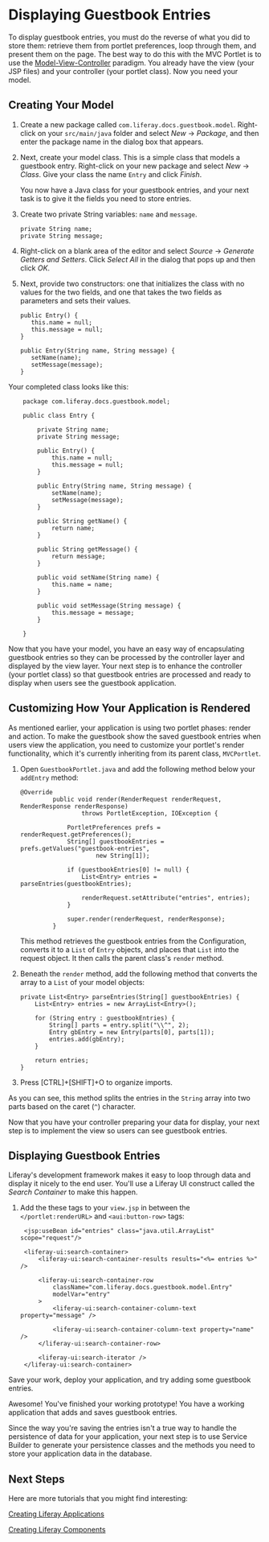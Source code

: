 # Displaying Guestbook Entries [](id=viewing-guestbook-entries)

To display guestbook entries, you must do the reverse of what you did to store
them: retrieve them from portlet preferences, loop through them, and present
them on the page. The best way to do this with the MVC Portlet is to use the
[Model-View-Controller](https://en.wikipedia.org/wiki/Model%E2%80%93view%E2%80%93controller)
paradigm. You already have the view (your JSP files) and your controller (your
portlet class). Now you need your model.

## Creating Your Model [](id=creating-your-model)

1.  Create a new package called `com.liferay.docs.guestbook.model`. Right-click
    on your `src/main/java` folder and select *New* &rarr; *Package*,
    and then enter the package name in the dialog box that appears.

2.  Next, create your model class. This is a simple class that models a
    guestbook entry. Right-click on your new package and select *New* &rarr;
    *Class*. Give your class the name `Entry` and click *Finish*.

    You now have a Java class for your guestbook entries, and your next task is
    to give it the fields you need to store entries.

3.  Create two private String variables: `name` and `message`.
    
        private String name;
        private String message;

4.  Right-click on a blank area of the editor and select *Source* &rarr;
    *Generate Getters and Setters*. Click *Select All* in the dialog that pops
    up and then click *OK*. 

5.  Next, provide two constructors: one that initializes the class with no
    values for the two fields, and one that takes the two fields as parameters
    and sets their values.

        public Entry() {
           this.name = null;
           this.message = null;
        }

        public Entry(String name, String message) {
           setName(name);
           setMessage(message);
        }
 
Your completed class looks like this:

        package com.liferay.docs.guestbook.model;

        public class Entry {

            private String name;
            private String message;

            public Entry() {
                this.name = null;
                this.message = null;
            }

            public Entry(String name, String message) {
                setName(name);
                setMessage(message);
            }

            public String getName() {
                return name;
            }

            public String getMessage() {
                return message;
            }

            public void setName(String name) {
                this.name = name;
            }

            public void setMessage(String message) {
                this.message = message;
            }

        }

Now that you have your model, you have an easy way of encapsulating guestbook
entries so they can be processed by the controller layer and displayed by
the view layer. Your next step is to enhance the controller (your portlet
class) so that guestbook entries are processed and ready to display when users
see the guestbook application.

## Customizing How Your Application is Rendered [](id=customizing-how-your-application-is-rendered)

As mentioned earlier, your application is using two portlet phases: render and
action. To make the guestbook show the saved guestbook entries when users view
the application, you need to customize your portlet's render functionality,
which it's currently inheriting from its parent class, `MVCPortlet`.

1.  Open `GuestbookPortlet.java` and add the following method below your
    `addEntry` method:

		@Override
		         public void render(RenderRequest renderRequest, RenderResponse renderResponse)
		                 throws PortletException, IOException {
		 
		             PortletPreferences prefs = renderRequest.getPreferences();
		             String[] guestbookEntries = prefs.getValues("guestbook-entries",
		                     new String[1]);
		 
		             if (guestbookEntries[0] != null) {
		                 List<Entry> entries = parseEntries(guestbookEntries);
		 
		                 renderRequest.setAttribute("entries", entries);
		             }
		 
		             super.render(renderRequest, renderResponse);
		         }

    This method retrieves the guestbook entries from the Configuration, 
	converts it to a `List` of `Entry` objects, and places that
    `List` into the request object. It then calls the parent class's `render`
    method.

2.  Beneath the `render` method, add the following method that converts the
    array to a `List` of your model objects:

        private List<Entry> parseEntries(String[] guestbookEntries) {
            List<Entry> entries = new ArrayList<Entry>();

            for (String entry : guestbookEntries) {
                String[] parts = entry.split("\\^", 2);
                Entry gbEntry = new Entry(parts[0], parts[1]);
                entries.add(gbEntry);
            }

            return entries;
        }

3. Press [CTRL]+[SHIFT]+O to organize imports.


As you can see, this method splits the entries in the `String` array into two
parts based on the caret (`^`) character.

Now that you have your controller preparing your data for display, your next
step is to implement the view so users can see guestbook entries.

## Displaying Guestbook Entries [](id=displaying-guestbook-entries)

Liferay's development framework makes it easy to loop through data and display
it nicely to the end user. You'll use a Liferay UI construct called the *Search
Container* to make this happen.

1. Add the these tags to your `view.jsp` in between the
   `</portlet:renderURL>` and `<aui:button-row>` tags:

        <jsp:useBean id="entries" class="java.util.ArrayList" scope="request"/>

        <liferay-ui:search-container>
            <liferay-ui:search-container-results results="<%= entries %>" />

            <liferay-ui:search-container-row
                className="com.liferay.docs.guestbook.model.Entry"
                modelVar="entry"
            >
                <liferay-ui:search-container-column-text property="message" />

                <liferay-ui:search-container-column-text property="name" />
            </liferay-ui:search-container-row>

            <liferay-ui:search-iterator />
        </liferay-ui:search-container>

Save your work, deploy your application, and try adding some guestbook entries.

Awesome! You've finished your working prototype! You have a working application
that adds and saves guestbook entries. 

Since the way you're saving the entries isn't a true way to handle the 
persistence of data for your application, your next step is to use Service
Builder to generate your persistence classes and the methods you need to store
your application data in the database.

## Next Steps [](id=next-steps)

Here are more tutorials that you might find interesting:

[Creating Liferay Applications](/develop/tutorials/-/knowledge_base/7-0/creating-liferay-applications)

[Creating Liferay Components](/develop/tutorials/-/knowledge_base/7-0/creating-liferay-components)

